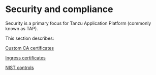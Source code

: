 # Security and compliance

Security is a primary focus for Tanzu Application Platform (commonly known as TAP).

This section describes:

[Custom CA certificates](custom-ca-certificates.hbs.md)

[Ingress certificates](ingress-certificates.hbs.md)

[NIST controls](tap-nist-matrix.hbs.md)

